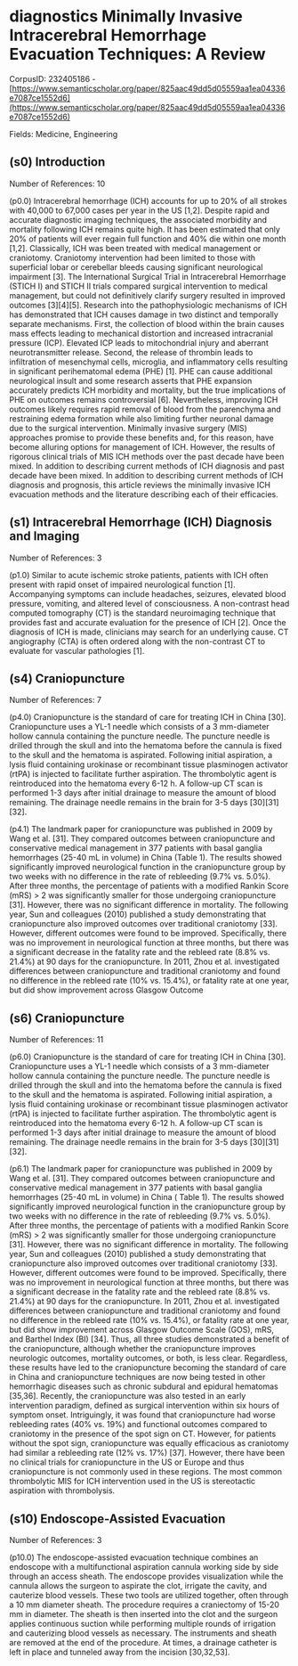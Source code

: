 # diagnostics Minimally Invasive Intracerebral Hemorrhage Evacuation Techniques: A Review

CorpusID: 232405186 - [https://www.semanticscholar.org/paper/825aac49dd5d05559aa1ea04336e7087ce1552d6](https://www.semanticscholar.org/paper/825aac49dd5d05559aa1ea04336e7087ce1552d6)

Fields: Medicine, Engineering

## (s0) Introduction
Number of References: 10

(p0.0) Intracerebral hemorrhage (ICH) accounts for up to 20% of all strokes with 40,000 to 67,000 cases per year in the US [1,2]. Despite rapid and accurate diagnostic imaging techniques, the associated morbidity and mortality following ICH remains quite high. It has been estimated that only 20% of patients will ever regain full function and 40% die within one month [1,2]. Classically, ICH was been treated with medical management or craniotomy. Craniotomy intervention had been limited to those with superficial lobar or cerebellar bleeds causing significant neurological impairment [3]. The International Surgical Trial in Intracerebral Hemorrhage (STICH I) and STICH II trials compared surgical intervention to medical management, but could not definitively clarify surgery resulted in improved outcomes [3][4][5]. Research into the pathophysiologic mechanisms of ICH has demonstrated that ICH causes damage in two distinct and temporally separate mechanisms. First, the collection of blood within the brain causes mass effects leading to mechanical distortion and increased intracranial pressure (ICP). Elevated ICP leads to mitochondrial injury and aberrant neurotransmitter release. Second, the release of thrombin leads to infiltration of mesenchymal cells, microglia, and inflammatory cells resulting in significant perihematomal edema (PHE) [1]. PHE can cause additional neurological insult and some research asserts that PHE expansion accurately predicts ICH morbidity and mortality, but the true implications of PHE on outcomes remains controversial [6]. Nevertheless, improving ICH outcomes likely requires rapid removal of blood from the parenchyma and restraining edema formation while also limiting further neuronal damage due to the surgical intervention. Minimally invasive surgery (MIS) approaches promise to provide these benefits and, for this reason, have become alluring options for management of ICH. However, the results of rigorous clinical trials of MIS ICH methods over the past decade have been mixed. In addition to describing current methods of ICH diagnosis and past decade have been mixed. In addition to describing current methods of ICH diagnosis and prognosis, this article reviews the minimally invasive ICH evacuation methods and the literature describing each of their efficacies.
## (s1) Intracerebral Hemorrhage (ICH) Diagnosis and Imaging
Number of References: 3

(p1.0) Similar to acute ischemic stroke patients, patients with ICH often present with rapid onset of impaired neurological function [1]. Accompanying symptoms can include headaches, seizures, elevated blood pressure, vomiting, and altered level of consciousness. A non-contrast head computed tomography (CT) is the standard neuroimaging technique that provides fast and accurate evaluation for the presence of ICH [2]. Once the diagnosis of ICH is made, clinicians may search for an underlying cause. CT angiography (CTA) is often ordered along with the non-contrast CT to evaluate for vascular pathologies [1].
## (s4) Craniopuncture
Number of References: 7

(p4.0) Craniopuncture is the standard of care for treating ICH in China [30]. Craniopuncture uses a YL-1 needle which consists of a 3 mm-diameter hollow cannula containing the puncture needle. The puncture needle is drilled through the skull and into the hematoma before the cannula is fixed to the skull and the hematoma is aspirated. Following initial aspiration, a lysis fluid containing urokinase or recombinant tissue plasminogen activator (rtPA) is injected to facilitate further aspiration. The thrombolytic agent is reintroduced into the hematoma every 6-12 h. A follow-up CT scan is performed 1-3 days after initial drainage to measure the amount of blood remaining. The drainage needle remains in the brain for 3-5 days [30][31][32].

(p4.1) The landmark paper for craniopuncture was published in 2009 by Wang et al. [31]. They compared outcomes between craniopuncture and conservative medical management in 377 patients with basal ganglia hemorrhages (25-40 mL in volume) in China (Table 1). The results showed significantly improved neurological function in the craniopuncture group by two weeks with no difference in the rate of rebleeding (9.7% vs. 5.0%). After three months, the percentage of patients with a modified Rankin Score (mRS) > 2 was significantly smaller for those undergoing craniopuncture [31]. However, there was no significant difference in mortality. The following year, Sun and colleagues (2010) published a study demonstrating that craniopuncture also improved outcomes over traditional craniotomy [33]. However, different outcomes were found to be improved. Specifically, there was no improvement in neurological function at three months, but there was a significant decrease in the fatality rate and the rebleed rate (8.8% vs. 21.4%) at 90 days for the craniopuncture. In 2011, Zhou et al. investigated differences between craniopuncture and traditional craniotomy and found no difference in the rebleed rate (10% vs. 15.4%), or fatality rate at one year, but did show improvement across Glasgow Outcome 
## (s6) Craniopuncture
Number of References: 11

(p6.0) Craniopuncture is the standard of care for treating ICH in China [30]. Craniopuncture uses a YL-1 needle which consists of a 3 mm-diameter hollow cannula containing the puncture needle. The puncture needle is drilled through the skull and into the hematoma before the cannula is fixed to the skull and the hematoma is aspirated. Following initial aspiration, a lysis fluid containing urokinase or recombinant tissue plasminogen activator (rtPA) is injected to facilitate further aspiration. The thrombolytic agent is reintroduced into the hematoma every 6-12 h. A follow-up CT scan is performed 1-3 days after initial drainage to measure the amount of blood remaining. The drainage needle remains in the brain for 3-5 days [30][31][32].

(p6.1) The landmark paper for craniopuncture was published in 2009 by Wang et al. [31]. They compared outcomes between craniopuncture and conservative medical management in 377 patients with basal ganglia hemorrhages (25-40 mL in volume) in China ( Table 1). The results showed significantly improved neurological function in the craniopuncture group by two weeks with no difference in the rate of rebleeding (9.7% vs. 5.0%). After three months, the percentage of patients with a modified Rankin Score (mRS) > 2 was significantly smaller for those undergoing craniopuncture [31]. However, there was no significant difference in mortality. The following year, Sun and colleagues (2010) published a study demonstrating that craniopuncture also improved outcomes over traditional craniotomy [33]. However, different outcomes were found to be improved. Specifically, there was no improvement in neurological function at three months, but there was a significant decrease in the fatality rate and the rebleed rate (8.8% vs. 21.4%) at 90 days for the craniopuncture. In 2011, Zhou et al. investigated differences between craniopuncture and traditional craniotomy and found no difference in the rebleed rate (10% vs. 15.4%), or fatality rate at one year, but did show improvement across Glasgow Outcome Scale (GOS), mRS, and Barthel Index (BI) [34]. Thus, all three studies demonstrated a benefit of the craniopuncture, although whether the craniopuncture improves neurologic outcomes, mortality outcomes, or both, is less clear. Regardless, these results have led to the craniopuncture becoming the standard of care in China and craniopuncture techniques are now being tested in other hemorrhagic diseases such as chronic subdural and epidural hematomas [35,36]. Recently, the craniopuncture was also tested in an early intervention paradigm, defined as surgical intervention within six hours of symptom onset. Intriguingly, it was found that craniopuncture had worse rebleeding rates (40% vs. 19%) and functional outcomes compared to craniotomy in the presence of the spot sign on CT. However, for patients without the spot sign, craniopuncture was equally efficacious as craniotomy had similar a rebleeding rate (12% vs. 17%) [37]. However, there have been no clinical trials for craniopuncture in the US or Europe and thus craniopuncture is not commonly used in these regions. The most common thrombolytic MIS for ICH intervention used in the US is stereotactic aspiration with thrombolysis. 
## (s10) Endoscope-Assisted Evacuation
Number of References: 3

(p10.0) The endoscope-assisted evacuation technique combines an endoscope with a multifunctional aspiration cannula working side by side through an access sheath. The endoscope provides visualization while the cannula allows the surgeon to aspirate the clot, irrigate the cavity, and cauterize blood vessels. These two tools are utilized together, often through a 10 mm diameter sheath. The procedure requires a craniectomy of 15-20 mm in diameter. The sheath is then inserted into the clot and the surgeon applies continuous suction while performing multiple rounds of irrigation and cauterizing blood vessels as necessary. The instruments and sheath are removed at the end of the procedure. At times, a drainage catheter is left in place and tunneled away from the incision [30,32,53].
